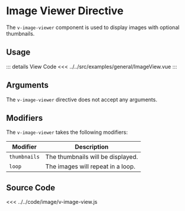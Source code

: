 <script setup> 
import ImageViewer from "../../src/examples/general/ImageView.vue"
</script>

# Image Viewer Directive

The `v-image-viewer` component is used to display images with optional thumbnails.

## Usage

<ImageViewer/>

::: details View Code
<<< ../../src/examples/general/ImageView.vue
:::

## Arguments

The `v-image-viewer` directive does not accept any arguments.

## Modifiers

The `v-image-viewer` takes the following modifiers:

| Modifier     | Description                       |
| ------------ | --------------------------------- |
| `thumbnails` | The thumbnails will be displayed. |
| `loop`       | The images will repeat in a loop. |

## Source Code

<<< ../../code/image/v-image-view.js
